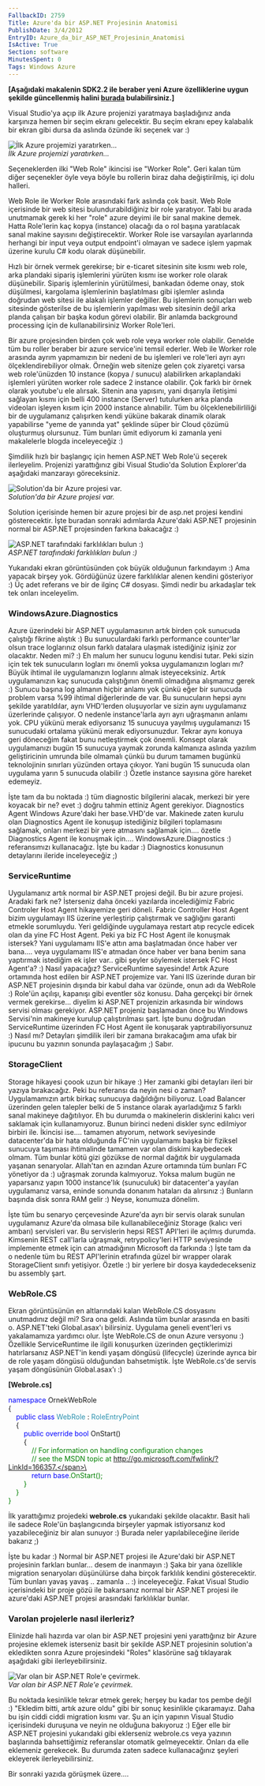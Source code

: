 ```yaml
---
FallbackID: 2759
Title: Azure'da bir ASP.NET Projesinin Anatomisi
PublishDate: 3/4/2012
EntryID: Azure_da_bir_ASP_NET_Projesinin_Anatomisi
IsActive: True
Section: software
MinutesSpent: 0
Tags: Windows Azure
---
```

**[Aşağıdaki makalenin SDK2.2 ile beraber yeni Azure özelliklerine uygun
şekilde güncellenmiş halini
[burada](http://daron.yondem.com/tr/post/Azure_da_bir_ASP_NET_Projesinin_Anatomisi_SDK2_2)
bulabilirsiniz.]**

Visual Studio'ya açıp ilk Azure projenizi yaratmaya başladığınız anda
karşınıza hemen bir seçim ekranı gelecektir. Bu seçim ekranı epey
kalabalık bir ekran gibi dursa da aslında özünde iki seçenek var :)

![İlk Azure projemizi
yaratırken...](http://cdn.daron.yondem.com/assets/2759/ilkproje.jpg)\
*İlk Azure projemizi yaratırken...*

Seçeneklerden ilki "Web Role" ikincisi ise "Worker Role". Geri kalan tüm
diğer seçenekler öyle veya böyle bu rollerin biraz daha değiştirilmiş,
içi dolu halleri.

Web Role ile Worker Role arasındaki fark aslında çok basit. Web Role
içerisinde bir web sitesi bulundurabildiğiniz bir role yaratıyor. Tabi
bu arada unutmamak gerek ki her "role" azure deyimi ile bir sanal makine
demek. Hatta Role'lerin kaç kopya (instance) olacağı da o rol başına
yaratılacak sanal makine sayısını değiştirecektir. Worker Role ise
varsayılan ayarlarında herhangi bir input veya output endpoint'i olmayan
ve sadece işlem yapmak üzerine kurulu C\# kodu olarak düşünebilir.

Hızlı bir örnek vermek gerekirse; bir e-ticaret sitesinin site kısmı web
role, arka plandaki sipariş işlemlerini yürüten kısmı ise worker role
olarak düşünebilir. Sipariş işlemlerinin yürütülmesi, bankadan ödeme
onay, stok düşülmesi, kargolama işlemlerinin başlatılması gibi işlemler
aslında doğrudan web sitesi ile alakalı işlemler değiller. Bu işlemlerin
sonuçları web sitesinde gösterilse de bu işlemlerin yapılması web
sitesinin değil arka planda çalışan bir başka kodun görevi olabilir. Bir
anlamda background processing için de kullanabilirsiniz Worker
Role'leri.

Bir azure projesinden birden çok web role veya worker role olabilir.
Genelde tüm bu roller beraber bir azure service'ini temsil ederler. Web
ile Worker role arasında ayrım yapmamızın bir nedeni de bu işlemleri ve
role'leri ayrı ayrı ölçeklendirebiliyor olmak. Örneğin web sitenize
gelen çok ziyaretçi varsa web role'ünüzden 10 instance (kopya / sunucu)
alabilirken arkaplandaki işlemleri yürüten worker role sadece 2 instance
olabilir. Çok farklı bir örnek olarak youtube'u ele alırsak. Sitenin ana
yapısını, yani dışarıyla iletişimi sağlayan kısmı için belli 400
instance (Server) tutulurken arka planda videoları işleyen kısım için
2000 instance alınabilir. Tüm bu ölçeklenebilirliliği bir de uygulamanız
çalışırken kendi yüküne bakarak dinamik olarak yapabilirse "yeme de
yanında yat" şeklinde süper bir Cloud çözümü oluşturmuş olursunuz. Tüm
bunları ümit ediyorum ki zamanla yeni makalelerle blogda inceleyeceğiz
:)

Şimdilik hızlı bir başlangıç için hemen ASP.NET Web Role'ü seçerek
ilerleyelim. Projenizi yarattığınız gibi Visual Studio'da Solution
Explorer'da aşağıdaki manzarayı göreceksiniz.

![Solution'da bir Azure projesi
var.](http://cdn.daron.yondem.com/assets/2759/ilkproje2.jpg)\
*Solution'da bir Azure projesi var.*

Solution içerisinde hemen bir azure projesi bir de asp.net projesi
kendini gösterecektir. İşte buradan sonraki adımlarda Azure'daki ASP.NET
projesinin normal bir ASP.NET projesinden farkına bakacağız :)

![ASP.NET tarafındaki farklılıkları bulun
:)](http://cdn.daron.yondem.com/assets/2759/ilkproje3.jpg)\
*ASP.NET tarafındaki farklılıkları bulun :)*

Yukarıdaki ekran görüntüsünden çok büyük olduğunun farkındayım :) Ama
yapacak birşey yok. Gördüğünüz üzere farklılıklar alenen kendini
gösteriyor :) Üç adet referans ve bir de ilginç C\# dosyası. Şimdi nedir
bu arkadaşlar tek tek onları inceleyelim.

### WindowsAzure.Diagnostics

Azure üzerindeki bir ASP.NET uygulamasının artık birden çok sunucuda
çalıştığı fikrine alıştık :) Bu sunuculardaki farklı performance
counter'lar olsun trace loglarınız olsun farklı datalara ulaşmak
istediğiniz işiniz zor olacaktır. Neden mi? :) Eh malum her sunucu
logunu kendisi tutar. Peki sizin için tek tek sunucuların logları mı
önemli yoksa uygulamanızın logları mı? Büyük ihtimal ile uygulamanızın
loglarını almak isteyeceksiniz. Artık uygulamanızın kaç sunucuda
çalıştığının önemli olmadığına alışmamız gerek :) Sunucu başına log
almanın hiçbir anlamı yok çünkü eğer bir sunucuda problem varsa %99
ihtimal diğerlerinde de var. Bu sunucuların hepsi aynı şekilde
yaratıldılar, aynı VHD'lerden oluşuyorlar ve sizin aynı uygulamanız
üzerlerinde çalışıyor. O nedenle instance'larla ayrı ayrı uğraşmanın
anlamı yok. CPU yükünü merak ediyorsanız 15 sunucuya yayılmış
uygulamanızı 15 sunucudaki ortalama yükünü merak ediyorsunuzdur. Tekrar
aynı konuya geri döneceğim fakat bunu netleştirmek çok önemli. Konsept
olarak uygulamanızı bugün 15 sunucuya yaymak zorunda kalmanıza aslında
yazılım geliştiricinin umrunda bile olmamalı çünkü bu durum tamamen
bugünkü teknolojinin sınırları yüzünden ortaya çıkıyor. Yani bugün 15
sunucuda olan uygulama yarın 5 sunucuda olabilir :) Özetle instance
sayısına göre hareket edemeyiz.

İşte tam da bu noktada :) tüm diagnostic bilgilerini alacak, merkezi bir
yere koyacak bir ne? evet :) doğru tahmin ettiniz Agent gerekiyor.
Diagnostics Agent Windows Azure'daki her base.VHD'de var. Makinede zaten
kurulu olan Diagnostics Agent ile konuşup istediğiniz bilgileri
toplamasını sağlamak, onları merkezi bir yere atmasını sağlamak için....
özetle Diagnostics Agent ile konuşmak için.... WindowsAzure.Diagnostics
:) referansımızı kullanacağız. İşte bu kadar :) Diagnostics konusunun
detaylarını ileride inceleyeceğiz ;)

### ServiceRuntime

Uygulamanız artık normal bir ASP.NET projesi değil. Bu bir azure
projesi. Aradaki fark ne? İsterseniz daha önceki yazılarda incelediğimiz
Fabric Controler Host Agent hikayemize geri döneli. Fabric Controller
Host Agent bizim uygulamayı IIS üzerine yerleştirip çalıştırmak ve
sağlığını garanti etmekle sorumluydu. Yeri geldiğinde uygulamaya restart
atıp recycle edicek olan da yine FC Host Agent. Peki ya biz FC Host
Agent ile konuşmak istersek? Yani uygulamamı IIS'e attın ama başlatmadan
önce haber ver bana.... veya uygulamamı IIS'e atmadan önce haber ver
bana benim sana yaptırmak istediğim ek işler var.. gibi şeyler söylemek
istersek FC Host Agent'a? :) Nasıl yapacağız? ServiceRuntime sayesinde!
Artık Azure ortamında host edilen bir ASP.NET projemize var. Yani IIS
üzerinde duran bir ASP.NET projesinin dışında bir kabul daha var özünde,
onun adı da WebRole :) Role'ün açılışı, kapanışı gibi eventler söz
konusu. Daha gerçekçi bir örnek vermek gerekirse... diyelim ki ASP.NET
projenizin arkasında bir windows servisi olması gerekiyor. ASP.NET
projeniz başlamadan önce bu Windows Servisi'nin makineye kurulup
çalıştırılması şart. İşte bunu doğrudan ServiceRuntime üzerinden FC Host
Agent ile konuşarak yaptırabiliyorsunuz :) Nasıl mı? Detayları şimdilik
ileri bir zamana bırakacağım ama ufak bir ipucunu bu yazının sonunda
paylaşacağım ;) Sabır.

### StorageClient

Storage hikayesi çoook uzun bir hikaye :) Her zamanki gibi detayları
ileri bir yazıya bırakacağız. Peki bu referansı da neyin nesi o zaman?
Uygulamamızın artık birkaç sunucuya dağıldığını biliyoruz. Load Balancer
üzerinden gelen talepler belki de 5 instance olarak ayarladığımız 5
farklı sanal makineye dağıtılıyor. Eh bu durumda o makinelerin
disklerini kalıcı veri saklamak için kullanamıyoruz. Bunun birinci
nedeni diskler sync edilmiyor birbiri ile. İkincisi ise.... tamamen
atıyorum, network seviyesinde datacenter'da bir hata olduğunda FC'nin
uygulamamı başka bir fiziksel sunucuya taşıması ihtimalinde tamamen var
olan diskimi kaybedecek olmam. Tüm bunlar kötü gizi gözükse de normal
dağıtık bir uygulamada yaşanan senaryolar. Allah'tan en azından Azure
ortamında tüm bunları FC yönetiyor da :) uğraşmak zorunda kalmıyoruz.
Yoksa malum bugün ne yaparsanız yapın 1000 instance'lık (sunuculuk) bir
datacenter'a yayılan uygulamanız varsa, eninde sonunda donanım hataları
da alırsınız :) Bunların başında disk sonra RAM gelir :) Neyse, konumuza
dönelim.

İşte tüm bu senaryo çerçevesinde Azure'da ayrı bir servis olarak sunulan
uygulamanız Azure'da olmasa bile kullanabileceğiniz Storage (kalıcı veri
ambarı) servisleri var. Bu servislerin hepsi REST API'leri ile açılmış
durumda. Kimsenin REST call'larla uğraşmak, retrypolicy'leri HTTP
seviyesinde implemente etmek için can atmadığının Microsoft da farkında
:) İşte tam da o nedenle tüm bu REST API'lerinin etrafında güzel bir
wrapper olarak StorageClient sınıfı yetişiyor. Özetle :) bir yerlere bir
dosya kaydedecekseniz bu assembly şart.

### WebRole.CS

Ekran görüntüsünün en altlarındaki kalan WebRole.CS dosyasını
unutmadınız değil mi? Sıra ona geldi. Aslında tüm bunlar arasında en
basiti o. ASP.NET'teki Global.asax'ı bilirsiniz. Uygulama geneli
event'leri vs yakalamamıza yardımcı olur. İşte WebRole.CS de onun Azure
versyonu :) Özellikle ServiceRuntime ile ilgili konuşurken üzerinden
geçtiklerimizi hatırlarsanız ASP.NET'in kendi yaşam döngüsü (lifecycle)
üzerinde ayrıca bir de role yaşam döngüsü olduğundan bahsetmiştik. İşte
WebRole.cs'de servis yaşam döngüsünün Global.asax'ı :)

**[Webrole.cs]**

<span style="color:blue;">namespace</span> OrnekWebRole\
{\
    <span style="color:blue;">public</span> <span
style="color:blue;">class</span> <span
style="color:#2b91af;">WebRole</span> : <span
style="color:#2b91af;">RoleEntryPoint</span>\
     {\
        <span style="color:blue;">public</span> <span
style="color:blue;">override</span> <span
style="color:blue;">bool</span> OnStart()\
         {\
            <span
style="color:green;">// For information on handling configuration changes</span>\
             <span
style="color:green;">// see the MSDN topic at http://go.microsoft.com/fwlink/?LinkId=166357.</span>\
\
            <span style="color:blue;">return</span> <span
style="color:blue;">base</span>.OnStart();\
         }\
    }\
}

İlk yarattığımız projedeki **webrole.cs** yukarıdaki şekilde olacaktır.
Basit hali ile sadece Role'ün başlangıcında birşeyler yapmak
istiyorsanız kod yazabileceğiniz bir alan sunuyor :) Burada neler
yapılabileceğine ileride bakarız ;)

İşte bu kadar :) Normal bir ASP.NET projesi ile Azure'daki bir ASP.NET
projesinin farkları bunlar... desem de inanmayın :) Şaka bir yana
özellikle migration senaryoları düşünülürse daha birçok farklılık
kendini gösterecektir. Tüm bunları yavaş yavaş .. zamanla .. :)
inceleyeceğiz. Fakat Visual Studio içerisindeki bir proje gözü ile
bakarsanız normal bir ASP.NET projesi ile azure'daki ASP.NET projesi
arasındaki farklılıklar bunlar.

### Varolan projelerle nasıl ilerleriz?

Elinizde hali hazırda var olan bir ASP.NET projesini yeni yarattığınız
bir Azure projesine eklemek isterseniz basit bir şekilde ASP.NET
projesinin solution'a ekledikten sonra Azure projesindeki "Roles"
klasörüne sağ tıklayarak aşağıdaki gibi ilerleyebilirsiniz.

![Var olan bir ASP.NET Role'e
çevirmek.](http://cdn.daron.yondem.com/assets/2759/ilkproje4.jpg)\
*Var olan bir ASP.NET Role'e çevirmek.*

Bu noktada kesinlikle tekrar etmek gerek; herşey bu kadar tos pembe
değil :) "Ekledim bitti, artık azure oldu" gibi bir sonuç kesinlikle
çıkaramayız. Daha bu işin ciddi ciddi migration kısmı var. Şu an için
yapının Visual Studio içerisindeki duruşuna ve neyin ne olduğuna
bakıyoruz :) Eğer elle bir ASP.NET projesini yukarıdaki gibi eklerseniz
webrole.cs veya yazının başlarında bahsettiğimiz referanslar otomatik
gelmeyecektir. Onları da elle eklemeniz gerekecek. Bu durumda zaten
sadece kullanacağınız şeyleri ekleyerek ilerleyebilirsiniz.

Bir sonraki yazıda görüşmek üzere....


